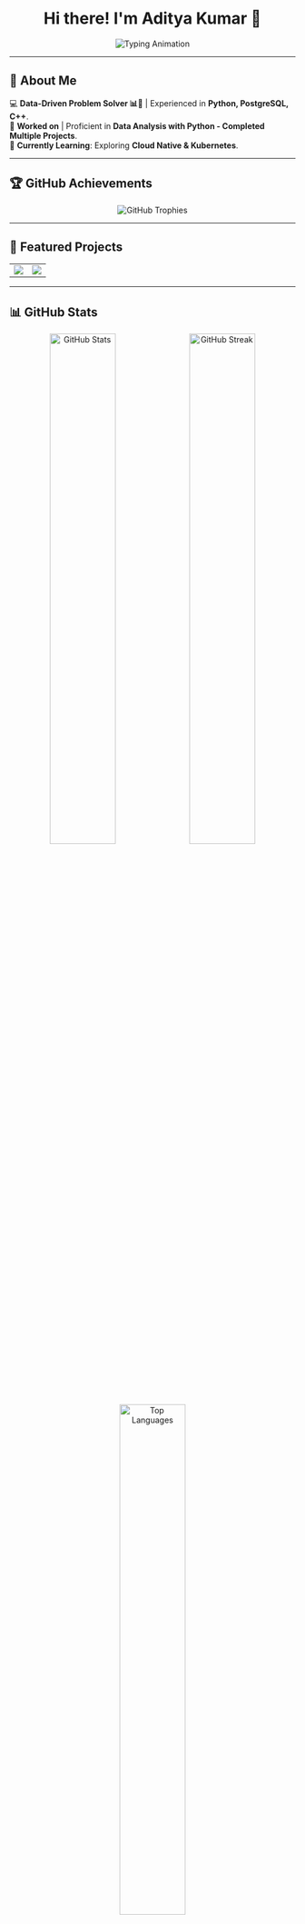 <h1 align="center">Hi there! I'm Aditya Kumar 🚀</h1>

<p align="center">
  <img src="https://readme-typing-svg.herokuapp.com?font=Fira+Code&pause=1000&color=F75C7E&width=435&lines=UX+Designer+%7C+Web+Developer+%7C+Tech+Enthusiast;Passionate+about+Design+%26+Technology" alt="Typing Animation" />
</p>

---

## 🚀 About Me  
💻 **Data-Driven Problem Solver 📊🤖** | Experienced in **Python, PostgreSQL, C++**.  
🎨 **Worked on** | Proficient in **Data Analysis with Python - Completed Multiple Projects**.  
🌱 **Currently Learning**: Exploring **Cloud Native & Kubernetes**.  

---

## 🏆 GitHub Achievements  
<p align="center">
  <img src="https://github-profile-trophy.vercel.app/?username=noogler-aditya&theme=radical&no-frame=true&column=6&margin-w=10&margin-h=10&animation=true" alt="GitHub Trophies" />
</p>

---

## 📌 Featured Projects  
<table align="center">
<tr>
<td width="50%">
<a href="https://github.com/noogler-aditya/sea_level_predictorr">
  <img src="https://github-readme-stats.vercel.app/api/pin/?username=noogler-aditya&repo=sea_level_predictorr&theme=radical" />
</a>
</td>
<td width="50%">
<a href="https://github.com/noogler-aditya/your-other-repo">
  <img src="https://github-readme-stats.vercel.app/api/pin/?username=noogler-aditya&repo=your-other-repo&theme=radical" />
</a>
</td>
</tr>
</table>

---

## 📊 GitHub Stats  
<p align="center">
  <img src="https://github-readme-stats.vercel.app/api?username=noogler-aditya&show_icons=true&theme=radical&count_private=true&include_all_commits=true&custom_title=Aditya's%20GitHub%20Stats" alt="GitHub Stats" width="48%" />
  <img src="https://github-readme-streak-stats.herokuapp.com/?user=noogler-aditya&theme=radical&fire=F75C7E" alt="GitHub Streak" width="48%" />
</p>

<p align="center">
  <img src="https://github-readme-stats.vercel.app/api/top-langs/?username=noogler-aditya&layout=compact&theme=radical&langs_count=6" alt="Top Languages" width="48%" />
</p>

---

## 🔢 Total Lines of Code Written  
<p align="center">
  <img src="https://github-readme-stats.vercel.app/api/wakatime?username=noogler-aditya&theme=radical" alt="Total Lines of Code" />
</p>

---

## 📫 Connect with Me  
📧 **Email**: [adityanoogler01@gmail.com](mailto:adityanoogler01@gmail.com)  
🔗 **LinkedIn**: [linkedin.com/in/aditya-kumar-a03237243](#)  
🚀 **GitHub**: [github.com/noogler-aditya](#)  

---

### ⭐ _"Striving for simplicity in design and elegance in code!"_  

